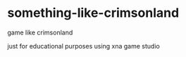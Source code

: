 something-like-crimsonland
==========================

game like crimsonland

just for educational purposes
using xna game studio
